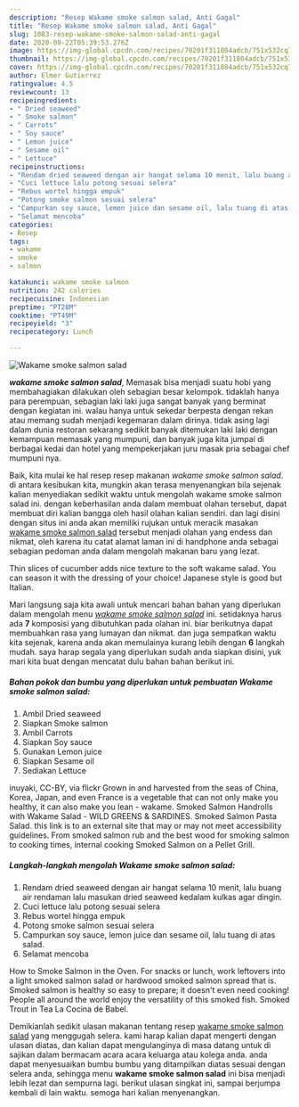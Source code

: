 ```yaml
---
description: "Resep Wakame smoke salmon salad, Anti Gagal"
title: "Resep Wakame smoke salmon salad, Anti Gagal"
slug: 1083-resep-wakame-smoke-salmon-salad-anti-gagal
date: 2020-09-22T05:39:53.276Z
image: https://img-global.cpcdn.com/recipes/70201f311804adcb/751x532cq70/wakame-smoke-salmon-salad-foto-resep-utama.jpg
thumbnail: https://img-global.cpcdn.com/recipes/70201f311804adcb/751x532cq70/wakame-smoke-salmon-salad-foto-resep-utama.jpg
cover: https://img-global.cpcdn.com/recipes/70201f311804adcb/751x532cq70/wakame-smoke-salmon-salad-foto-resep-utama.jpg
author: Elmer Gutierrez
ratingvalue: 4.5
reviewcount: 13
recipeingredient:
- " Dried seaweed"
- " Smoke salmon"
- " Carrots"
- " Soy sauce"
- " Lemon juice"
- " Sesame oil"
- " Lettuce"
recipeinstructions:
- "Rendam dried seaweed dengan air hangat selama 10 menit, lalu buang air rendaman lalu masukan dried seaweed kedalam kulkas agar dingin."
- "Cuci lettuce lalu potong sesuai selera"
- "Rebus wortel hingga empuk"
- "Potong smoke salmon sesuai selera"
- "Campurkan soy sauce, lemon juice dan sesame oil, lalu tuang di atas salad."
- "Selamat mencoba"
categories:
- Resep
tags:
- wakame
- smoke
- salmon

katakunci: wakame smoke salmon 
nutrition: 242 calories
recipecuisine: Indonesian
preptime: "PT28M"
cooktime: "PT49M"
recipeyield: "3"
recipecategory: Lunch

---
```



![Wakame smoke salmon salad](https://img-global.cpcdn.com/recipes/70201f311804adcb/751x532cq70/wakame-smoke-salmon-salad-foto-resep-utama.jpg)

<b><i>wakame smoke salmon salad</i></b>, Memasak bisa menjadi suatu hobi yang membahagiakan dilakukan oleh sebagian besar kelompok. tidaklah hanya para perempuan, sebagian laki laki juga sangat banyak yang berminat dengan kegiatan ini. walau hanya untuk sekedar berpesta dengan rekan atau memang sudah menjadi kegemaran dalam dirinya. tidak asing lagi dalam dunia restoran sekarang sedikit banyak ditemukan laki laki dengan kemampuan memasak yang mumpuni, dan banyak juga kita jumpai di berbagai kedai dan hotel yang mempekerjakan juru masak pria sebagai chef mumpuni nya.

Baik, kita mulai ke hal resep resep makanan <i>wakame smoke salmon salad</i>. di antara kesibukan kita, mungkin akan terasa menyenangkan bila sejenak kalian menyediakan sedikit waktu untuk mengolah wakame smoke salmon salad ini. dengan keberhasilan anda dalam membuat olahan tersebut, dapat membuat diri kalian bangga oleh hasil olahan kalian sendiri. dan lagi disini dengan situs ini anda akan memiliki rujukan untuk meracik masakan <u>wakame smoke salmon salad</u> tersebut menjadi olahan yang endess dan nikmat, oleh karena itu catat alamat laman ini di handphone anda sebagai sebagian pedoman anda dalam mengolah makanan baru yang lezat.

Thin slices of cucumber adds nice texture to the soft wakame salad. You can season it with the dressing of your choice! Japanese style is good but Italian.


Mari langsung saja kita awali untuk mencari bahan bahan yang diperlukan dalam mengolah menu <u><i>wakame smoke salmon salad</i></u> ini. setidaknya harus ada <b>7</b> komposisi yang dibutuhkan pada olahan ini. biar berikutnya dapat membuahkan rasa yang lumayan dan nikmat. dan juga sempatkan waktu kita sejenak, karena anda akan memulainya kurang lebih dengan <b>6</b> langkah mudah. saya harap segala yang diperlukan sudah anda siapkan disini, yuk mari kita buat dengan mencatat dulu bahan bahan berikut ini.

<!--inarticleads1-->

##### Bahan pokok dan bumbu yang diperlukan untuk pembuatan Wakame smoke salmon salad:

1. Ambil  Dried seaweed
1. Siapkan  Smoke salmon
1. Ambil  Carrots
1. Siapkan  Soy sauce
1. Gunakan  Lemon juice
1. Siapkan  Sesame oil
1. Sediakan  Lettuce


inuyaki, CC-BY, via flickr Grown in and harvested from the seas of China, Korea, Japan, and even France is a vegetable that can not only make you healthy, it can also make you lean - wakame. Smoked Salmon Handrolls with Wakame Salad - WILD GREENS &amp; SARDINES. Smoked Salmon Pasta Salad. this link is to an external site that may or may not meet accessibility guidelines. From smoked salmon rub and the best wood for smoking salmon to cooking times, internal cooking Smoked Salmon on a Pellet Grill. 

<!--inarticleads2-->

##### Langkah-langkah mengolah Wakame smoke salmon salad:

1. Rendam dried seaweed dengan air hangat selama 10 menit, lalu buang air rendaman lalu masukan dried seaweed kedalam kulkas agar dingin.
1. Cuci lettuce lalu potong sesuai selera
1. Rebus wortel hingga empuk
1. Potong smoke salmon sesuai selera
1. Campurkan soy sauce, lemon juice dan sesame oil, lalu tuang di atas salad.
1. Selamat mencoba


How to Smoke Salmon in the Oven. For snacks or lunch, work leftovers into a light smoked salmon salad or hardwood smoked salmon spread that is. Smoked salmon is healthy so easy to prepare; it doesn&#39;t even need cooking! People all around the world enjoy the versatility of this smoked fish. Smoked Trout in Tea La Cocina de Babel. 

Demikianlah sedikit ulasan makanan tentang resep <u>wakame smoke salmon salad</u> yang menggugah selera. kami harap kalian dapat mengerti dengan ulasan diatas, dan kalian dapat mengulanginya di masa datang untuk di sajikan dalam bermacam acara acara keluarga atau kolega anda. anda dapat menyesuaikan bumbu bumbu yang ditampilkan diatas sesuai dengan selera anda, sehingga menu <b>wakame smoke salmon salad</b> ini bisa menjadi lebih lezat dan sempurna lagi. berikut ulasan singkat ini, sampai berjumpa kembali di lain waktu. semoga hari kalian menyenangkan.
